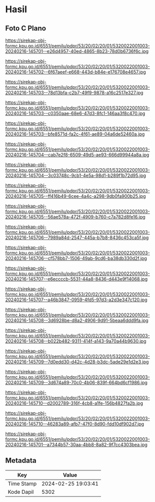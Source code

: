 # Hasil

## Foto C Plano

https://sirekap-obj-formc.kpu.go.id/6551/pemilu/pdpr/53/20/02/20/01/5320022001003-20240216-145701--e26d4957-40ed-4865-8b23-78d0b6736f6c.jpg

https://sirekap-obj-formc.kpu.go.id/6551/pemilu/pdpr/53/20/02/20/01/5320022001003-20240216-145702--6f67aeef-e668-443d-b84e-e176708e4657.jpg

https://sirekap-obj-formc.kpu.go.id/6551/pemilu/pdpr/53/20/02/20/01/5320022001003-20240216-145703--78d13bfa-c2b7-49f9-9878-a16c2517e327.jpg

https://sirekap-obj-formc.kpu.go.id/6551/pemilu/pdpr/53/20/02/20/01/5320022001003-20240216-145703--c0350aae-68e6-47d3-8fc1-146aa3f8c470.jpg

https://sirekap-obj-formc.kpu.go.id/6551/pemilu/pdpr/53/20/02/20/01/5320022001003-20240216-145703--bfe8571d-fa2c-4f61-ae89-04a6de52460a.jpg

https://sirekap-obj-formc.kpu.go.id/6551/pemilu/pdpr/53/20/02/20/01/5320022001003-20240216-145704--cab7e2f8-6509-49d5-ae93-666d99944a8a.jpg

https://sirekap-obj-formc.kpu.go.id/6551/pemilu/pdpr/53/20/02/20/01/5320022001003-20240216-145704--3c03748c-9cb1-4e5a-98d1-b289f1b72d95.jpg

https://sirekap-obj-formc.kpu.go.id/6551/pemilu/pdpr/53/20/02/20/01/5320022001003-20240216-145705--ff416b49-6cee-4a4c-a298-9db0fa900b25.jpg

https://sirekap-obj-formc.kpu.go.id/6551/pemilu/pdpr/53/20/02/20/01/5320022001003-20240216-145705--56ae578a-472f-4909-b760-c7a782d8fe16.jpg

https://sirekap-obj-formc.kpu.go.id/6551/pemilu/pdpr/53/20/02/20/01/5320022001003-20240216-145706--7989a84d-2547-445a-b7b8-8436c453ca5f.jpg

https://sirekap-obj-formc.kpu.go.id/6551/pemilu/pdpr/53/20/02/20/01/5320022001003-20240216-145706--cf578bb7-1506-49ab-9cd6-ba38db330d2f.jpg

https://sirekap-obj-formc.kpu.go.id/6551/pemilu/pdpr/53/20/02/20/01/5320022001003-20240216-145707--e6eccccb-5531-44a8-8436-d443e9f14068.jpg

https://sirekap-obj-formc.kpu.go.id/6551/pemilu/pdpr/53/20/02/20/01/5320022001003-20240216-145707--a46b3847-0959-4fd5-97d3-a2d3e347c120.jpg

https://sirekap-obj-formc.kpu.go.id/6551/pemilu/pdpr/53/20/02/20/01/5320022001003-20240216-145708--3d6928be-d8a2-4906-9d91-5beaa6ddd9fa.jpg

https://sirekap-obj-formc.kpu.go.id/6551/pemilu/pdpr/53/20/02/20/01/5320022001003-20240216-145708--b022b482-9311-414f-a143-9a70a44b9630.jpg

https://sirekap-obj-formc.kpu.go.id/6551/pemilu/pdpr/53/20/02/20/01/5320022001003-20240216-145709--7d0edd30-d42c-4d28-b3dc-5ade29e1d2e3.jpg

https://sirekap-obj-formc.kpu.go.id/6551/pemilu/pdpr/53/20/02/20/01/5320022001003-20240216-145709--3d674a89-70c0-4b06-839f-664bd6cf1986.jpg

https://sirekap-obj-formc.kpu.go.id/6551/pemilu/pdpr/53/20/02/20/01/5320022001003-20240216-145710--d2002789-316f-4cb8-a1fe-156b4827fa2b.jpg

https://sirekap-obj-formc.kpu.go.id/6551/pemilu/pdpr/53/20/02/20/01/5320022001003-20240216-145710--46283a89-afb7-47f0-8d90-fdd10df902d7.jpg

https://sirekap-obj-formc.kpu.go.id/6551/pemilu/pdpr/53/20/02/20/01/5320022001003-20240216-145701--a7344b57-30aa-4bb8-8a82-9f7cc4303bea.jpg


## Metadata

| Key        | Value               |
| ---------- | ------------------- |
| Time Stamp | 2024-02-25 19:03:41 |
| Kode Dapil | 5302                |



